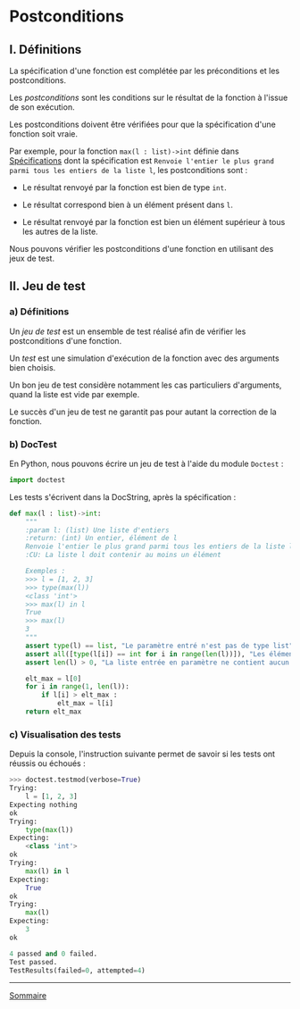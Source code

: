 # Postconditions

## I. Définitions

La spécification d'une fonction est complétée par les préconditions et les postconditions.

Les *postconditions* sont les conditions sur le résultat de la fonction à l'issue de son exécution.

Les postconditions doivent être vérifiées pour que la spécification d'une fonction soit vraie.

Par exemple, pour la fonction `max(l : list)->int` définie dans [Spécifications](./Specification.md) dont la spécification est `Renvoie l'entier le plus grand parmi tous les entiers de la liste l`, les postconditions sont :

- Le résultat renvoyé par la fonction est bien de type `int`.

- Le résultat correspond bien à un élément présent dans `l`.

- Le résultat renvoyé par la fonction est bien un élément supérieur à tous les autres de la liste.

Nous pouvons vérifier les postconditions d'une fonction en utilisant des jeux de test.

## II. Jeu de test

### a) Définitions

Un *jeu de test* est un ensemble de test réalisé afin de vérifier les postconditions d'une fonction.

Un *test* est une simulation d'exécution de la fonction avec des arguments bien choisis.

Un bon jeu de test considère notamment les cas particuliers d'arguments, quand la liste est vide par exemple.

Le succès d'un jeu de test ne garantit pas pour autant la correction de la fonction.

### b) DocTest

En Python, nous pouvons écrire un jeu de test à l'aide du module `Doctest` :

```python
import doctest
```

Les tests s'écrivent dans la DocString, après la spécification :

```python
def max(l : list)->int:
    """
    :param l: (list) Une liste d'entiers
    :return: (int) Un entier, élément de l
    Renvoie l'entier le plus grand parmi tous les entiers de la liste l
    :CU: La liste l doit contenir au moins un élément

    Exemples :
    >>> l = [1, 2, 3]
    >>> type(max(l))
    <class 'int'>
    >>> max(l) in l
    True
    >>> max(l)
    3
    """
    assert type(l) == list, "Le paramètre entré n'est pas de type list"
    assert all([type(l[i]) == int for i in range(len(l))]), "Les éléments ne sont pas tous de type int"
    assert len(l) > 0, "La liste entrée en paramètre ne contient aucun élément"

    elt_max = l[0]
    for i in range(1, len(l)):
        if l[i] > elt_max :
            elt_max = l[i]
    return elt_max
```

### c) Visualisation des tests

Depuis la console, l'instruction suivante permet de savoir si les tests ont réussis ou échoués :

```python
>>> doctest.testmod(verbose=True)
Trying:
    l = [1, 2, 3]
Expecting nothing
ok
Trying:
    type(max(l))
Expecting:
    <class 'int'>
ok
Trying:
    max(l) in l
Expecting:
    True
ok
Trying:
    max(l)
Expecting:
    3
ok

4 passed and 0 failed.
Test passed.
TestResults(failed=0, attempted=4)
```

______________

[Sommaire](./../README.md)